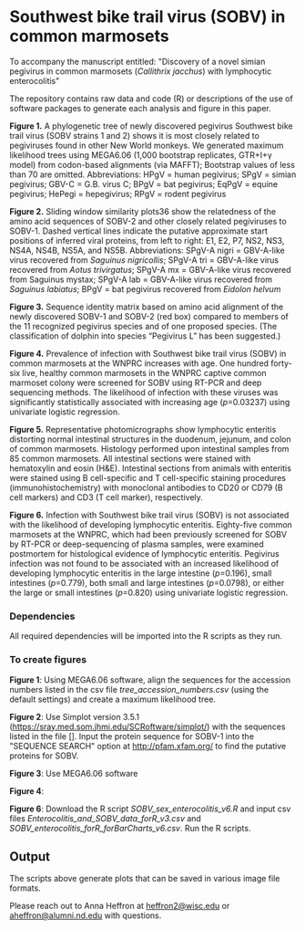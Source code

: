 # Southwest bike trail virus (SOBV) in common marmosets

To accompany the manuscript entitled: "Discovery of a novel simian pegivirus in common marmosets (_Callithrix jacchus_) with lymphocytic enterocolitis"

The repository contains raw data and code (R) or descriptions of the use of software packages to generate each analysis and figure in this paper.

**Figure 1.** A phylogenetic tree of newly discovered pegivirus Southwest bike trail virus (SOBV strains 1 and 2) shows it is most closely related to pegiviruses found in other New World monkeys. We generated maximum likelihood trees using MEGA6.06 (1,000 bootstrap replicates, GTR+I+γ model) from codon-based alignments (via MAFFT); Bootstrap values of less than 70 are omitted.
Abbreviations: HPgV = human pegivirus; SPgV = simian pegivirus; GBV-C = G.B. virus C; BPgV = bat pegivirus; EqPgV = equine pegivirus; HePegi = hepegivirus; RPgV = rodent pegivirus

**Figure 2.** Sliding window similarity plots36 show the relatedness of the amino acid sequences of SOBV-2 and other closely related pegiviruses to SOBV-1. Dashed vertical lines indicate the putative approximate start positions of inferred viral proteins, from left to right: E1, E2, P7, NS2, NS3, NS4A, NS4B, NS5A, and NS5B. 
Abbreviations: SPgV-A nigri = GBV-A-like virus recovered from _Saguinus nigricollis_; SPgV-A tri = GBV-A-like virus recovered from _Aotus trivirgatus_; SPgV-A mx = GBV-A-like virus recovered from Saguinus mystax; SPgV-A lab = GBV-A-like virus recovered from _Saguinus labiatus_; BPgV = bat pegivirus recovered from _Eidolon helvum_

**Figure 3.** Sequence identity matrix based on amino acid alignment of the newly discovered SOBV-1 and SOBV-2 (red box) compared to members of the 11 recognized pegivirus species and of one proposed species. (The classification of dolphin into species “Pegivirus L” has been suggested.) 

**Figure 4.** Prevalence of infection with Southwest bike trail virus (SOBV) in common marmosets at the WNPRC increases with age. One hundred forty-six live, healthy common marmosets in the WNPRC captive common marmoset colony were screened for SOBV using RT-PCR and deep sequencing methods. The likelihood of infection with these viruses was significantly statistically associated with increasing age (_p_=0.03237) using univariate logistic regression.

**Figure 5.** Representative photomicrographs show lymphocytic enteritis distorting normal intestinal structures in the duodenum, jejunum, and colon of common marmosets. Histology performed upon intestinal samples from 85 common marmosets. All intestinal sections were stained with hematoxylin and eosin (H&E). Intestinal sections from animals with enteritis were stained using B cell-specific and T cell-specific staining procedures (immunohistochemistry) with monoclonal antibodies to CD20 or CD79 (B cell markers) and CD3 (T cell marker), respectively.

**Figure 6.** Infection with Southwest bike trail virus (SOBV) is not associated with the likelihood of developing lymphocytic enteritis. Eighty-five common marmosets at the WNPRC, which had been previously screened for SOBV by RT-PCR or deep-sequencing of plasma samples, were examined postmortem for histological evidence of lymphocytic enteritis. Pegivirus infection was not found to be associated with an increased likelihood of developing lymphocytic enteritis in the large intestine (_p_=0.196), small intestines (_p_=0.779), both small and large intestines (_p_=0.0798), or either the large or small intestines (_p_=0.820) using univariate logistic regression.

### Dependencies
All required dependencies will be imported into the R scripts as they run. 

### To create figures 
**Figure 1**: Using MEGA6.06 software, align the sequences for the accession numbers listed in the csv file _tree_accession_numbers.csv_ (using the default settings) and create a maximum likelihood tree.

**Figure 2**: Use Simplot version 3.5.1 (https://sray.med.som.jhmi.edu/SCRoftware/simplot/) with the sequences listed in the file []. Input the protein sequence for SOBV-1 into the "SEQUENCE SEARCH" option at http://pfam.xfam.org/ to find the putative proteins for SOBV. 

**Figure 3**: Use MEGA6.06 software

**Figure 4**: 

**Figure 6**: Download the R script _SOBV_sex_enterocolitis_v6.R_ and input csv files _Enterocolitis_and_SOBV_data_forR_v3.csv_ and _SOBV_enterocolitis_forR_forBarCharts_v6.csv_. Run the R scripts. 

## Output
The scripts above generate plots that can be saved in various image file formats.  

Please reach out to Anna Heffron at heffron2@wisc.edu or aheffron@alumni.nd.edu with questions. 
